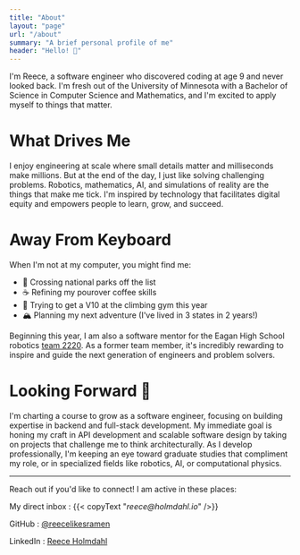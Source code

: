 ```yaml
---
title: "About"
layout: "page"
url: "/about"
summary: "A brief personal profile of me"
header: "Hello! 👋"
---
```


I'm Reece, a software engineer who discovered coding at age 9 and never looked back. I'm fresh out of the University of Minnesota with a Bachelor of Science in Computer Science and Mathematics, and I'm excited to apply myself to things that matter.

# What Drives Me

I enjoy engineering at scale where small details matter and milliseconds make millions. But at the end of the day, I just like solving challenging problems. Robotics, mathematics, AI, and simulations of reality are the things that make me tick. I'm inspired by technology that facilitates digital equity and empowers people to learn, grow, and succeed.

# Away From Keyboard

When I'm not at my computer, you might find me:

- 📝 Crossing national parks off the list
- ☕️ Refining my pourover coffee skills
- 🧗 Trying to get a V10 at the climbing gym this year
- 🏔️ Planning my next adventure (I've lived in 3 states in 2 years!)

Beginning this year, I am also a software mentor for the Eagan High School robotics [team 2220](https://team2220.org). As a former team member, it's incredibly rewarding to inspire and guide the next generation of engineers and problem solvers.

# Looking Forward 🚀

I'm charting a course to grow as a software engineer, focusing on building expertise in backend and full-stack development. My immediate goal is honing my craft in API development and scalable software design by taking on projects that challenge me to think architecturally. As I develop professionally, I'm keeping an eye toward graduate studies that compliment my role, or in specialized fields like robotics, AI, or computational physics.

---

Reach out if you'd like to connect! I am active in these places:

My direct inbox
: {{< copyText "_reece@holmdahl.io_" />}}

GitHub
: [@reecelikesramen](https://github.com/reecelikesramen)

LinkedIn
: [Reece Holmdahl](https://linkedin.com/in/reeceholmdahl)
